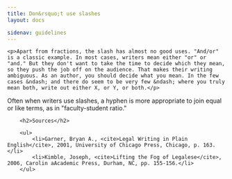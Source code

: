 ```yaml
---
title: Don&rsquo;t use slashes
layout: docs

sidenav: guidelines
---
```












	<p>Apart from fractions, the slash has almost no good uses. "And/or" is a classic example. In most cases, writers mean either "or" or "and." But they don't want to take the time to decide which they mean, so they push the job off on the audience. That makes their writing ambiguous. As an author, you should decide what you mean. In the few cases &ndash; and there do seem to be very few &ndash; where you truly mean both, write out either X, or Y, or both.</p>
<p>Often when writers use slashes, a hyphen is more appropriate to join equal or like terms, as in "faculty-student ratio."</p>



		<h2>Sources</h2>

		<ul>
			<li>Garner, Bryan A., <cite>Legal Writing in Plain English</cite>, 2001, University of Chicago Press, Chicago, p. 163.</li>
			<li>Kimble, Joseph, <cite>Lifting the Fog of Legalese</cite>, 2006, Carolin aAcademic Press, Durham, NC, pp. 155-156.</li>
		</ul>
